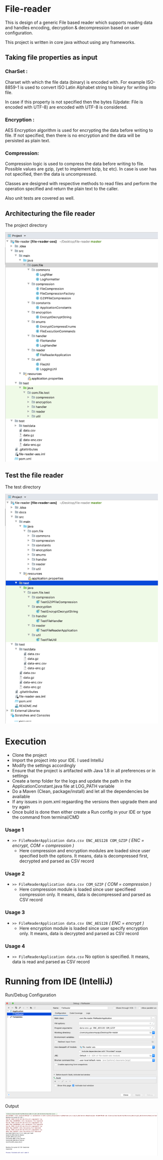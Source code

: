 # File-reader
This is design of a generic File based reader which supports reading data and handles encoding, decryption & decompression based on user configuration.

This project is written in core java without using any frameworks.

## Taking file properties as input
### CharSet :

Charset with which the file data (binary) is encoded with. For example ISO-8859-1 is used to convert ISO Latin Alphabet string to binary for writing into file.

In case if this property is not specified then the bytes (Update: File is encoded with UTF-8) are encoded with UTF-8 is considered.

### Encryption :

AES Encryption algorithm is used for encrypting the data before writing to file. If not specified, then there is no encryption and the data will be persisted as plain text.

### Compression:

Compression logic is used to compress the data before writing to file. Possible values are gzip, (yet to implement bzip, bz etc). In case is user has not specified, then the data is uncompressed.

Classes are designed with respective methods to read files and perform the operation specified and return the plain text to the caller.

Also unit tests are covered as well.


## Architecturing the file reader

The project directory

![](docs/images/Overall.png)

## Test the file reader

The test directory

![](docs/images/Tests.png)

# Execution

- Clone the project
- Import the project into your IDE. I used IntelliJ
- Modify the settings accordingly
- Ensure that the project is artifacted with Java 1.8 in all preferences or in settings
- Create a temp folder for the logs and update the path in the ApplicationConstant.java file at LOG_PATH variable
- Do a Maven (Clean, package/install) and let all the dependencies be available
- If any issues in pom.xml regaarding the versions then upgrade them and try again
- Once build is done then either create a Run config in your IDE or type the command from terminal/CMD

### Usage 1
- `>> FileReaderApplication data.csv ENC_AES128 COM_GZIP` _( ENC = encrypt, COM = compression )_
  - Here compression and encryption modules are loaded since user specified both the options. It means, data is decompressed first, decrypted and parsed as CSV record

### Usage 2
- `>> FileReaderApplication data.csv COM_GZIP` _( COM = compression )_
  - Here compression module is loaded since user specifieed compression only. It means, data is decompressed and parsed as CSV record

### Usage 3
- `>> FileReaderApplication data.csv ENC_AES128` _( ENC = encrypt )_
  - Here encryption module is loaded since user specify encryption only. It means, data is decrypted and parsed as CSV record

### Usage 4
- `>> FileReaderApplication data.csv`
No option is specified. It means, data is read and parsed as CSV record


# Running from IDE (IntelliJ)

Run/Debug Configuration

![](docs/images/IDEConfig.png)

Output

![](docs/images/output.png)

